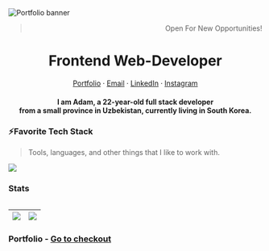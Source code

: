 
<img alt="Portfolio banner" src="https://user-images.githubusercontent.com/81867375/235978710-a9476ad7-d15f-44e7-8c71-e94ead3b4f7c.png">
<br />
<div align="center">
  <blockquote align="right">Open  For New Opportunities!</blockquote>
</div>

<p align="center">
  <h1 align="center">Frontend Web-Developer</h1>
</p>
<p align="center">
    <a href="https://iamalaziz.vercel.app/" target="_blank">Portfolio</a>
    ·
    <a href="mailto:mashrabovabdulaziz2463@gmail.com">Email</a>
    ·
    <a href="https://linkedin.com/in/iamalaziz">LinkedIn</a>
    ·
    <a href="https://instagram.com/iamalaziz">Instagram</a>
</p>
<p align="center">
  <h4 align="center" style="max-width: 600;">I am Adam, a 22-year-old full stack developer <br /> from a small province in Uzbekistan, currently living in South Korea.</h4>
</p>

### ⚡Favorite Tech Stack

> Tools, languages, and other things that I like to work with.

<img src="https://skillicons.dev/icons?i=js,ts,react,nextjs,redux,bootstrap,tailwind,sass,materialui,nodejs,express,firebase,mongodb,graphql,supabase,git,notion,figma,postman,vite" />


### Stats

<table>

|![](https://github-readme-streak-stats.herokuapp.com?user=iamalaziz&theme=Javascript&hide_border=true&border_radius=10&background=F7F7F7F9&ring=2192FF&fire=FBDF07&sideNums=2192FF&currStreakNum=FBDF07)  | ![](https://github-readme-stats.vercel.app/api?username=iamalaziz&show_icons=true&theme=transparent)  |
|-|-|


</table>


### Portfolio - [Go to checkout](https://iamalaziz.vercel.app/)

